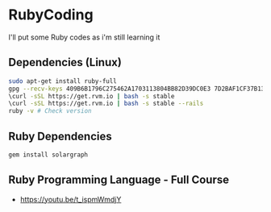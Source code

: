 # RubyCoding
I'll put some Ruby codes as i'm still learning it

## Dependencies (Linux)
```sh
sudo apt-get install ruby-full
gpg --recv-keys 409B6B1796C275462A1703113804BB82D39DC0E3 7D2BAF1CF37B13E2069D6956105BD0E739499BDB
\curl -sSL https://get.rvm.io | bash -s stable
\curl -sSL https://get.rvm.io | bash -s stable --rails
ruby -v # Check version
```
## Ruby Dependencies
```ruby
gem install solargraph
```

## Ruby Programming Language - Full Course
- https://youtu.be/t_ispmWmdjY